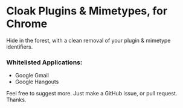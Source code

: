Cloak Plugins & Mimetypes, for Chrome
========================

Hide in the forest, with a clean removal of your plugin & mimetype identifiers.

### Whitelisted Applications:
- Google Gmail
- Google Hangouts

Feel free to suggest more. Just make a GitHub issue, or pull request. Thanks.
